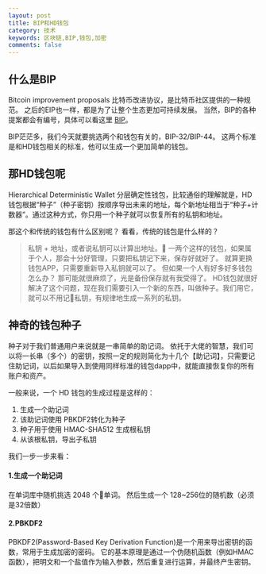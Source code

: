 ```yaml
---
layout: post
title: BIP和HD钱包
category: 技术
keywords: 区块链,BIP,钱包,加密
comments: false
---
```


## 什么是BIP
Bitcoin improvement proposals
比特币改进协议，是比特币社区提供的一种规范。
之后的EIP也一样，都是为了让整个生态更加可持续发展。
当然，BIP的各种提案都会有编号，具体可以看这里 [BIP](https://github.com/bitcoin/bips)。

BIP茫茫多，我们今天就要挑选两个和钱包有关的，BIP-32/BIP-44。
这两个标准是和HD钱包相关的标准，他可以生成一个更加简单的钱包。

## 那HD钱包呢
Hierarchical Deterministic Wallet
分层确定性钱包，比较通俗的理解就是，HD钱包根据“种子”（种子密钥）按顺序导出未来的地址，每个新地址相当于“种子+计数器”。通过这种方式，你只用一个种子就可以恢复所有的私钥和地址。

那这个和传统的钱包有什么区别呢？
看看，传统的钱包是什么样的？
> 私钥 + 地址，或者说私钥可以计算出地址。
一两个这样的钱包，如果属于个人，那会十分好管理，只要把私钥记下来，保存好就好了。
就算更换钱包APP，只需要重新导入私钥就可以了。
但如果一个人有好多好多钱包怎么办？
那可能就很麻烦了，光是备份保存就有我受得了。
HD钱包就很好解决了这个问题，现在我们需要引入一个新的东西，叫做种子。我们用它，就可以不用记私钥，有规律地生成一系列的私钥。

## 神奇的钱包种子
种子对于我们普通用户来说就是一串简单的助记词。
依托于大佬的智慧，我们可以将一长串（多个）的密钥，按照一定的规则简化为十几个【助记词】，只需要记住助记词，以后如果导入到使用同样标准的钱包dapp中，就能直接恢复你的所有账户和资产。

一般来说，一个 HD 钱包的生成过程是这样的：
1. 生成一个助记词
2. 该助记词使用 PBKDF2转化为种子
3. 种子用于使用 HMAC-SHA512 生成根私钥
4. 从该根私钥，导出子私钥

我们一步一步来看：
#### 1.生成一个助记词
在单词库中随机挑选 2048 个单词。
然后生成一个 128~256位的随机数（必须是32倍数）


#### 2.PBKDF2
PBKDF2(Password-Based Key Derivation Function)是一个用来导出密钥的函数，常用于生成加密的密码。
它的基本原理是通过一个伪随机函数（例如HMAC函数），把明文和一个盐值作为输入参数，然后重复进行运算，并最终产生密钥。

